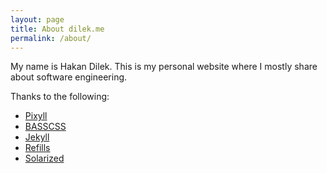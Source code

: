 ```yaml
---
layout: page
title: About dilek.me
permalink: /about/
---
```


My name is Hakan Dilek. This is my personal website where I mostly share about
software engineering.

Thanks to the following:
* [Pixyll](https://github.com/johnotander/pixyll)
* [BASSCSS](http://basscss.com)
* [Jekyll](http://jekyllrb.com)
* [Refills](http://refills.bourbon.io/)
* [Solarized](http://ethanschoonover.com/solarized)
